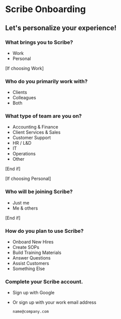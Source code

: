 # Scribe Onboarding

## Let's personalize your experience!

### What brings you to Scribe?

- Work
- Personal

[If choosing Work]

### Who do you primarily work with?

- Clients
- Colleagues
- Both

### What type of team are you on?

- Accounting & Finance
- Client Services & Sales
- Customer Support
- HR / L&D
- IT
- Operations
- Other

[End if]

[If choosing Personal]

### Who will be joining Scribe?

- Just me
- Me & others

[End if]

### How do you plan to use Scribe?

- Onboard New Hires
- Create SOPs
- Build Training Materials
- Answer Questions
- Assist Customers
- Something Else

### Complete your Scribe account.

- Sign up with Google
- Or sign up with your work email address

  ```
  name@company.com
  ```
